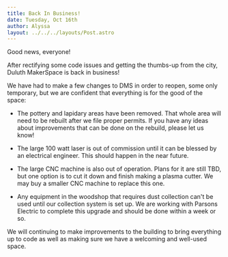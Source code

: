 ```yaml
---
title: Back In Business!
date: Tuesday, Oct 16th
author: Alyssa
layout: ../../../layouts/Post.astro
---
```


Good news, everyone!

After rectifying some code issues and getting the thumbs-up from the city, Duluth MakerSpace is back in business!

We have had to make a few changes to DMS in order to reopen, some only temporary, but we are confident that everything is for the good of the space:

- The pottery and lapidary areas have been removed. That whole area will need to be rebuilt after we file proper permits. If you have any ideas about improvements that can be done on the rebuild, please let us know!

- The large 100 watt laser is out of commission until it can be blessed by an electrical engineer. This should happen in the near future.

- The large CNC machine is also out of operation. Plans for it are still TBD, but one option is to cut it down and finish making a plasma cutter. We may buy a smaller CNC machine to replace this one.

- Any equipment in the woodshop that requires dust collection can't be used until our collection system is set up. We are working with Parsons Electric to complete this upgrade and should be done within a week or so.

We will continuing to make improvements to the building to bring everything up to code as well as making sure we have a welcoming and well-used space.
